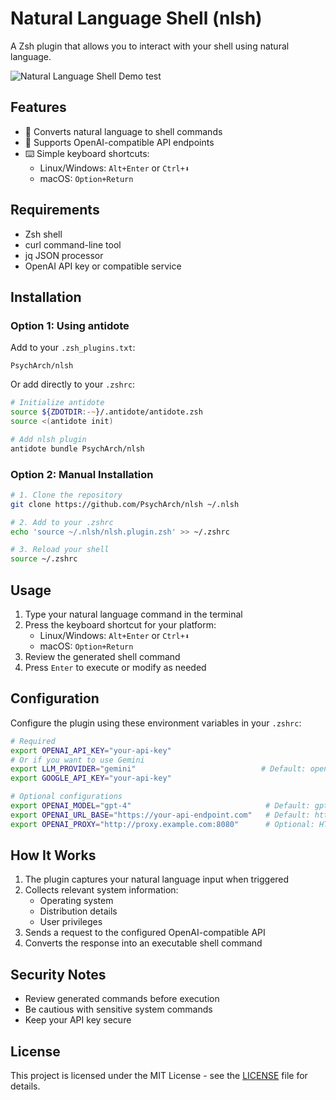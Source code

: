 # Natural Language Shell (nlsh)

A Zsh plugin that allows you to interact with your shell using natural language.

![Natural Language Shell Demo](https://github.com/PsychArch/nlsh/blob/main/capture.gif)
test
## Features

- 🤖 Converts natural language to shell commands
- 🔄 Supports OpenAI-compatible API endpoints
- ⌨️ Simple keyboard shortcuts:
  - Linux/Windows: `Alt+Enter` or `Ctrl+⬇️`
  - macOS: `Option+Return`

## Requirements

- Zsh shell
- curl command-line tool
- jq JSON processor
- OpenAI API key or compatible service

## Installation

### Option 1: Using antidote

Add to your `.zsh_plugins.txt`:

```text
PsychArch/nlsh
```

Or add directly to your `.zshrc`:

```zsh
# Initialize antidote
source ${ZDOTDIR:-~}/.antidote/antidote.zsh
source <(antidote init)

# Add nlsh plugin
antidote bundle PsychArch/nlsh
```

### Option 2: Manual Installation

```bash
# 1. Clone the repository
git clone https://github.com/PsychArch/nlsh ~/.nlsh

# 2. Add to your .zshrc
echo 'source ~/.nlsh/nlsh.plugin.zsh' >> ~/.zshrc

# 3. Reload your shell
source ~/.zshrc
```

## Usage

1. Type your natural language command in the terminal
2. Press the keyboard shortcut for your platform:
   - Linux/Windows: `Alt+Enter` or `Ctrl+⬇️`
   - macOS: `Option+Return`
3. Review the generated shell command
4. Press `Enter` to execute or modify as needed

## Configuration

Configure the plugin using these environment variables in your `.zshrc`:

```bash
# Required
export OPENAI_API_KEY="your-api-key"
# Or if you want to use Gemini
export LLM_PROVIDER="gemini"                            # Default: openai
export GOOGLE_API_KEY="your-api-key"                   

# Optional configurations
export OPENAI_MODEL="gpt-4"                              # Default: gpt-3.5-turbo
export OPENAI_URL_BASE="https://your-api-endpoint.com"   # Default: https://api.openai.com
export OPENAI_PROXY="http://proxy.example.com:8080"      # Optional: HTTP proxy
```

## How It Works

1. The plugin captures your natural language input when triggered
2. Collects relevant system information:
   - Operating system
   - Distribution details
   - User privileges
3. Sends a request to the configured OpenAI-compatible API
4. Converts the response into an executable shell command

## Security Notes

- Review generated commands before execution
- Be cautious with sensitive system commands
- Keep your API key secure

## License

This project is licensed under the MIT License - see the [LICENSE](LICENSE) file for details.

